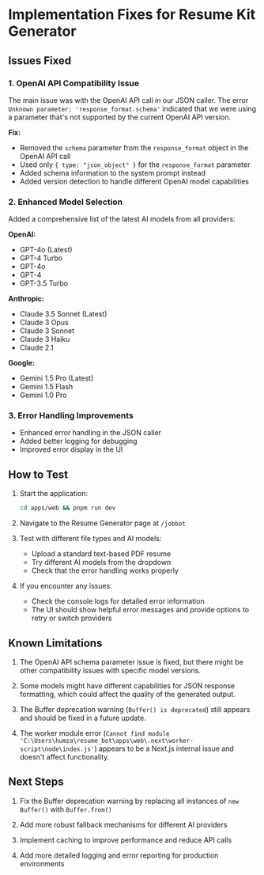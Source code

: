 # Implementation Fixes for Resume Kit Generator

## Issues Fixed

### 1. OpenAI API Compatibility Issue
The main issue was with the OpenAI API call in our JSON caller. The error `Unknown parameter: 'response_format.schema'` indicated that we were using a parameter that's not supported by the current OpenAI API version.

**Fix:**
- Removed the `schema` parameter from the `response_format` object in the OpenAI API call
- Used only `{ type: "json_object" }` for the `response_format` parameter
- Added schema information to the system prompt instead
- Added version detection to handle different OpenAI model capabilities

### 2. Enhanced Model Selection
Added a comprehensive list of the latest AI models from all providers:

**OpenAI:**
- GPT-4o (Latest)
- GPT-4 Turbo
- GPT-4o
- GPT-4
- GPT-3.5 Turbo

**Anthropic:**
- Claude 3.5 Sonnet (Latest)
- Claude 3 Opus
- Claude 3 Sonnet
- Claude 3 Haiku
- Claude 2.1

**Google:**
- Gemini 1.5 Pro (Latest)
- Gemini 1.5 Flash
- Gemini 1.0 Pro

### 3. Error Handling Improvements
- Enhanced error handling in the JSON caller
- Added better logging for debugging
- Improved error display in the UI

## How to Test

1. Start the application:
   ```bash
   cd apps/web && pnpm run dev
   ```

2. Navigate to the Resume Generator page at `/jobbot`

3. Test with different file types and AI models:
   - Upload a standard text-based PDF resume
   - Try different AI models from the dropdown
   - Check that the error handling works properly

4. If you encounter any issues:
   - Check the console logs for detailed error information
   - The UI should show helpful error messages and provide options to retry or switch providers

## Known Limitations

1. The OpenAI API schema parameter issue is fixed, but there might be other compatibility issues with specific model versions.

2. Some models might have different capabilities for JSON response formatting, which could affect the quality of the generated output.

3. The Buffer deprecation warning (`Buffer() is deprecated`) still appears and should be fixed in a future update.

4. The worker module error (`Cannot find module 'C:\Users\humza\resume_bot\apps\web\.next\worker-script\node\index.js'`) appears to be a Next.js internal issue and doesn't affect functionality.

## Next Steps

1. Fix the Buffer deprecation warning by replacing all instances of `new Buffer()` with `Buffer.from()`

2. Add more robust fallback mechanisms for different AI providers

3. Implement caching to improve performance and reduce API calls

4. Add more detailed logging and error reporting for production environments
